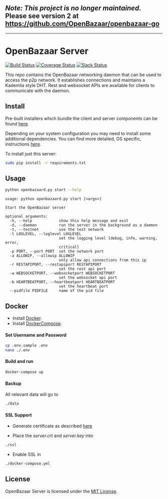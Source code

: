 ## _Note: This project is no longer maintained._ Please see version 2 at https://github.com/OpenBazaar/openbazaar-go
---

# OpenBazaar Server
[![Build Status](https://travis-ci.org/OpenBazaar/OpenBazaar-Server.svg?branch=master)](https://travis-ci.org/OpenBazaar/OpenBazaar-Server) [![Coverage Status](https://coveralls.io/repos/OpenBazaar/OpenBazaar-Server/badge.svg?branch=master&service=github)](https://coveralls.io/github/OpenBazaar/OpenBazaar-Server?branch=master) [![Slack Status](https://openbazaar-slackin-drwasho.herokuapp.com/badge.svg)](https://openbazaar-slackin-drwasho.herokuapp.com)

This repo contains the OpenBazaar networking daemon that can be used to access the p2p network. It establishes connections and maintains
a Kademlia style DHT. Rest and websocket APIs are available for clients to communicate with the daemon.

## Install

Pre-built installers which bundle the client and server components can be found [here](https://github.com/OpenBazaar/OpenBazaar-Installer/releases).

Depending on your system configuration you may need to install some additional dependencies. You can find more detailed, OS specific, instructions [here](https://slack-files.com/T02FPGBKB-F0KJU1CLX-cbbcf8a02c).

To install just this server:

```bash
sudo pip install -r requirements.txt
```

## Usage

```bash
python openbazaard.py start --help
```

```
usage: python openbazaard.py start [<args>]

Start the OpenBazaar server

optional arguments:
  -h, --help            show this help message and exit
  -d, --daemon          run the server in the background as a daemon
  -t, --testnet         use the test network
  -l LOGLEVEL, --loglevel LOGLEVEL
                        set the logging level [debug, info, warning, error,
                        critical]
  -p PORT, --port PORT  set the network port
  -a ALLOWIP, --allowip ALLOWIP
                        only allow api connections from this ip
  -r RESTAPIPORT, --restapiport RESTAPIPORT
                        set the rest api port
  -w WEBSOCKETPORT, --websocketport WEBSOCKETPORT
                        set the websocket api port
  -b HEARTBEATPORT, --heartbeatport HEARTBEATPORT
                        set the heartbeat port
  --pidfile PIDFILE     name of the pid file
```

## Docker

- Install [Docker](https://docs.docker.com/engine/installation/).
- Install [DockerCompose](https://docs.docker.com/compose/install/).

#### Set Username and Password
```bash
cp .env.sample .env
nano ./.env
```

#### Build and run
```bash
docker-compose up
```

#### Backup
All relevant data will go to
```bash
./data
```

#### SSL Support
- Generate certificate as described [here](https://slack-files.com/T02FPGBKB-F0XK9ND2Q-fc5e6500a3)

- Place the *server.crt* and *server.key* into
```bash
./ssl
```

- Enable SSL in
```bash
./docker-compose.yml
```


## License
OpenBazaar Server is licensed under the [MIT License](LICENSE).
